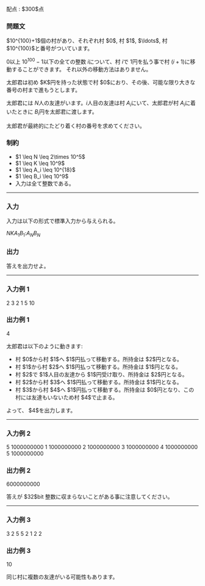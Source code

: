 
<div>

<span>

<span>

<p>
配点 : $300$点
</p>

<div>

<section>

### **問題文**

<p>
$10^{100}+1$個の村があり、それぞれ村 $0$, 村 $1$, $\ldots$, 村 $10^{100}$と番号がついています。

$0$以上 $10^{100}-1$以下の全ての整数 $i$について、村 $i$で $1$円を払う事で村 $(i+1)$に移動することができます。
それ以外の移動方法はありません。
</p>

<p>
太郎君は初め $K$円を持った状態で村 $0$におり、その後、可能な限り大きな番号の村まで進もうとします。

太郎君には $N$人の友達がいます。$i$人目の友達は村 $A_i$にいて、太郎君が村 $A_i$に着いたときに $B_i$円を太郎君に渡します。

太郎君が最終的にたどり着く村の番号を求めてください。  
</p>

</section>

</div>

<div>

<section>

### **制約**

<ul>

<li>
$1 \leq N \leq 2\times 10^5$
</li>

<li>
$1 \leq K \leq 10^9$
</li>

<li>
$1 \leq A_i \leq 10^{18}$
</li>

<li>
$1 \leq B_i \leq 10^9$
</li>

<li>
入力は全て整数である。
</li>

</ul>

</section>

</div>

---

<div>

<div>

<section>

### **入力**

<p>
入力は以下の形式で標準入力から与えられる。
</p>

<div>

$N$$K$$A_1$$B_1$$:$$A_N$$B_N$
</div>

</section>

</div>

<div>

<section>

### **出力**

<p>
答えを出力せよ。
</p>

</section>

</div>

</div>

---

<div>

<section>

### **入力例 1**

<div>

2 3
2 1
5 10

</div>

</section>

</div>

<div>

<section>

### **出力例 1**

<div>

4

</div>

<p>
太郎君は以下のように動きます:
</p>

<ul>

<li>
村 $0$から村 $1$へ $1$円払って移動する。所持金は $2$円となる。
</li>

<li>
村 $1$から村 $2$へ $1$円払って移動する。所持金は $1$円となる。
</li>

<li>
村 $2$で $1$人目の友達から $1$円受け取り、所持金は $2$円となる。
</li>

<li>
村 $2$から村 $3$へ $1$円払って移動する。所持金は $1$円となる。
</li>

<li>
村 $3$から村 $4$へ $1$円払って移動する。所持金は $0$円となり、この村には友達もいないため村 $4$で止まる。
</li>

</ul>

<p>
よって、 $4$を出力します。
</p>

</section>

</div>

---

<div>

<section>

### **入力例 2**

<div>

5 1000000000
1 1000000000
2 1000000000
3 1000000000
4 1000000000
5 1000000000

</div>

</section>

</div>

<div>

<section>

### **出力例 2**

<div>

6000000000

</div>

<p>
答えが $32$bit 整数に収まらないことがある事に注意してください。
</p>

</section>

</div>

---

<div>

<section>

### **入力例 3**

<div>

3 2
5 5
2 1
2 2

</div>

</section>

</div>

<div>

<section>

### **出力例 3**

<div>

10

</div>

<p>
同じ村に複数の友達がいる可能性もあります。
</p>

</section>

</div>

</span>

</span>

</div>
